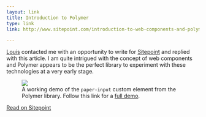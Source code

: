 ```yaml
---
layout: link
title: Introduction to Polymer
type: link
link: http://www.sitepoint.com/introduction-to-web-components-and-polymer-tutorial/

---
```


[Louis](http://www.impressivewebs.com/) contacted me with an opportunity to write 
for [Sitepoint](http://www.sitepoint.com/) and replied with this article. I am quite 
intrigued with the concept of web components and Polymer appears to be the perfect 
library to experiment with these technologies at a very early stage.

<figure>
    <img src="http://res.cloudinary.com/dw9fem4ki/image/upload/v1410616724/polymer-paper-input_ueh0l8.gif">
    <figcaption>A working demo of the <code>paper-input</code> custom element from the Polymer library. Follow this link for a <a href="http://www.polymer-project.org/tools/designer/preview.html#77629c30e48bd0f7dcd4">full demo</a>.</figcaption>
</figure>

[Read on Sitepoint](http://www.sitepoint.com/introduction-to-web-components-and-polymer-tutorial/)